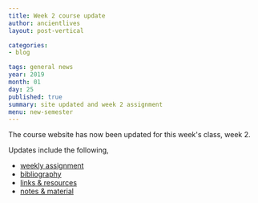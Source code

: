 ```yaml
---
title: Week 2 course update
author: ancientlives
layout: post-vertical

categories:
- blog

tags: general news
year: 2019
month: 01
day: 25
published: true
summary: site updated and week 2 assignment
menu: new-semester
---
```


The course website has now been updated for this week's class, week 2.

Updates include the following,

* [weekly assignment](/weekly_assignment)
* [bibliography](/bibliography)
* [links & resources](/links)
* [notes & material](/notes)

